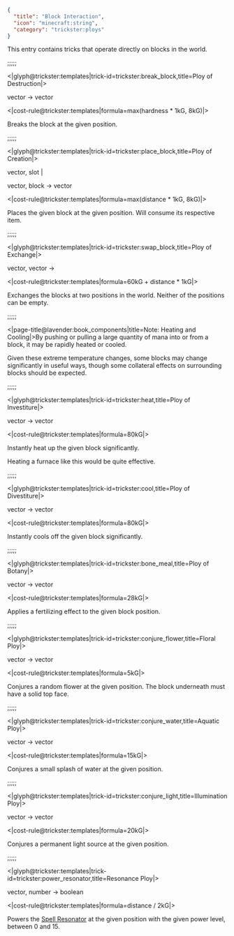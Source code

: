 ```json
{
  "title": "Block Interaction",
  "icon": "minecraft:string",
  "category": "trickster:ploys"
}
```

This entry contains tricks that operate directly on blocks in the world.

;;;;;

<|glyph@trickster:templates|trick-id=trickster:break_block,title=Ploy of Destruction|>

vector -> vector

<|cost-rule@trickster:templates|formula=max(hardness * 1kG\, 8kG)|>

Breaks the block at the given position. 

;;;;;

<|glyph@trickster:templates|trick-id=trickster:place_block,title=Ploy of Creation|>

vector, slot |

vector, block -> vector

<|cost-rule@trickster:templates|formula=max(distance * 1kG\, 8kG)|>

Places the given block at the given position. Will consume its respective item. 

;;;;;

<|glyph@trickster:templates|trick-id=trickster:swap_block,title=Ploy of Exchange|>

vector, vector ->

<|cost-rule@trickster:templates|formula=60kG + distance * 1kG|>

Exchanges the blocks at two positions in the world. Neither of the positions can be empty.

;;;;;

<|page-title@lavender:book_components|title=Note: Heating and Cooling|>By pushing or pulling a large quantity of mana into or from a block, it may be rapidly heated or cooled.


Given these extreme temperature changes, some blocks may change significantly in useful ways, 
though some collateral effects on surrounding blocks should be expected.

;;;;;

<|glyph@trickster:templates|trick-id=trickster:heat,title=Ploy of Investiture|>

vector -> vector

<|cost-rule@trickster:templates|formula=80kG|>

Instantly heat up the given block significantly.


Heating a furnace like this would be quite effective.

;;;;;

<|glyph@trickster:templates|trick-id=trickster:cool,title=Ploy of Divestiture|>

vector -> vector

<|cost-rule@trickster:templates|formula=80kG|>

Instantly cools off the given block significantly.

;;;;;

<|glyph@trickster:templates|trick-id=trickster:bone_meal,title=Ploy of Botany|>

vector -> vector

<|cost-rule@trickster:templates|formula=28kG|>

Applies a fertilizing effect to the given block position.

;;;;;

<|glyph@trickster:templates|trick-id=trickster:conjure_flower,title=Floral Ploy|>

vector -> vector

<|cost-rule@trickster:templates|formula=5kG|>

Conjures a random flower at the given position.
The block underneath must have a solid top face.

;;;;;

<|glyph@trickster:templates|trick-id=trickster:conjure_water,title=Aquatic Ploy|>

vector -> vector

<|cost-rule@trickster:templates|formula=15kG|>

Conjures a small splash of water at the given position.

;;;;;

<|glyph@trickster:templates|trick-id=trickster:conjure_light,title=Illumination Ploy|>

vector -> vector

<|cost-rule@trickster:templates|formula=20kG|>

Conjures a permanent light source at the given position.

;;;;;

<|glyph@trickster:templates|trick-id=trickster:power_resonator,title=Resonance Ploy|>

vector, number -> boolean

<|cost-rule@trickster:templates|formula=distance / 2kG|>

Powers the [Spell Resonator](^trickster:items/spell_resonator) at the given position with the given power level, between 0 and 15.
